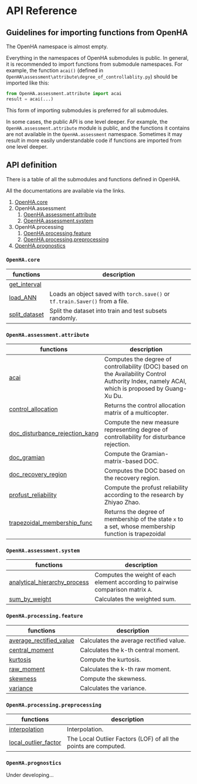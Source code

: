 # API Reference

## Guidelines for importing functions from OpenHA

The OpenHA namespace is almost empty.

Everything in the namespaces of OpenHA submodules is public. In general, it is recommended to import functions from submodule namespaces. For example, the function `acai()` (defined in `OpenHA\assessment\attribute\degree_of_controllablity.py`) should be imported like this:

```python
from OpenHA.assessment.attribute import acai
result = acai(...)
```

This form of importing submodules is preferred for all submodules.

In some cases, the public API is one level deeper. For example, the `OpenHA.assessment.attribute` module is public, and the functions it contains are not available in the `OpenHA.assessment` namespace. Sometimes it may result in more easily understandable code if functions are imported from one level deeper.

## API definition

There is a table of all the submodules and functions defined in OpenHA.

All the documentations are available via the links.

1. [OpenHA.core](#openhacore)
1. OpenHA.assessment
   1. [OpenHA.assessment.attribute](#openhaassessmentattribute)
   1. [OpenHA.assessment.system](#openhaassessmentsystem)
1. OpenHA.processing
   1. [OpenHA.processing.feature](#openhaprocessingfeature)
   1. [OpenHA.processing.preprocessing](#openhaprocessingpreprocessing)
1. [OpenHA.prognostics](#openhaprognostics)

### `OpenHA.core`

| functions                             | description                                                                  |
| ------------------------------------- | ---------------------------------------------------------------------------- |
| [get_interval](./get_interval.html)   |                                                                              |
| [load_ANN](./load_ANN.html)           | Loads an object saved with `torch.save()` or `tf.train.Saver()` from a file. |
| [split_dataset](./split_dataset.html) | Split the dataset into train and test subsets randomly.                      |

### `OpenHA.assessment.attribute`

| functions                                                               | description                                                                                                                                    |
| ----------------------------------------------------------------------- | ---------------------------------------------------------------------------------------------------------------------------------------------- |
| [acai](./acai.html)                                                     | Computes the degree of controllability (DOC) based on the Availability Control Authority Index, namely ACAI, which is proposed by Guang-Xu Du. |
| [control_allocation](./control_allocation.html)                         | Returns the control allocation matrix of a multicopter.                                                                                        |
| [doc_disturbance_rejection_kang](./doc_disturbance_rejection_kang.html) | Compute the new measure representing degree of controllability for disturbance rejection.                                                      |
| [doc_gramian](./doc_gramian.html)                                       | Compute the Gramian-matrix-based DOC.                                                                                                          |
| [doc_recovery_region](./doc_recovery_region.html)                       | Computes the DOC based on the recovery region.                                                                                                 |
| [profust_reliability](./profust_reliability.html)                       | Compute the profust reliability according to the research by Zhiyao Zhao.                                                                      |
| [trapezoidal_membership_func](./trapezoidal_membership_func.html)       | Returns the degree of membership of the state `x` to a set, whose membership function is trapezoidal                                           |

### `OpenHA.assessment.system`

| functions                                                           | description                                                                      |
| ------------------------------------------------------------------- | -------------------------------------------------------------------------------- |
| [analytical_hierarchy_process](./analytical_hierarchy_process.html) | Computes the weight of each element according to pairwise comparison matrix `A`. |
| [sum_by_weight](./sum_by_weight.html)                               | Calculates the weighted sum.                                                     |

### `OpenHA.processing.feature`

| functions                                                 | description                             |
| --------------------------------------------------------- | --------------------------------------- |
| [average_rectified_value](./average_rectified_value.html) | Calculates the average rectified value. |
| [central_moment](./central_moment.html)                   | Calculates the k-th central moment.     |
| [kurtosis](./kurtosis.html)                               | Compute the kurtosis.                   |
| [raw_moment](./raw_moment.html)                           | Calculates the k-th raw moment.         |
| [skewness](./skewness.html)                               | Compute the skewness.                   |
| [variance](./variance.html)                               | Calculates the variance.                |

### `OpenHA.processing.preprocessing`

| functions                                           | description                                                     |
| --------------------------------------------------- | --------------------------------------------------------------- |
| [interpolation](./interpolation.html)               | Interpolation.                                                  |
| [local_outlier_factor](./local_outlier_factor.html) | The Local Outlier Factors (LOF) of all the points are computed. |

### `OpenHA.prognostics`

Under developing...
